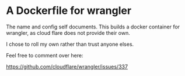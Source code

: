 # A Dockerfile for wrangler

The name and config self documents. This builds a docker container for wrangler, as cloud flare does not provide their own.

I chose to roll my own rather than trust anyone elses.

Feel free to comment over here:

https://github.com/cloudflare/wrangler/issues/337